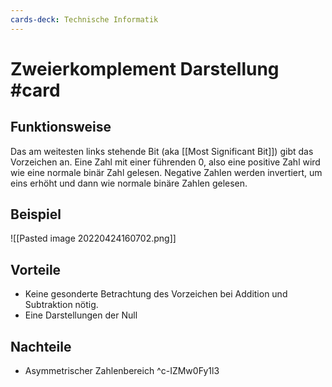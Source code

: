 ```yaml
---
cards-deck: Technische Informatik
---
```


# Zweierkomplement Darstellung #card 
## Funktionsweise
Das am weitesten links stehende Bit (aka [[Most Significant Bit]]) gibt das Vorzeichen an. Eine Zahl mit einer führenden $0$, also eine positive Zahl wird wie eine normale binär Zahl gelesen. Negative Zahlen werden invertiert, um eins erhöht und dann wie normale binäre Zahlen gelesen.
## Beispiel
![[Pasted image 20220424160702.png]]
## Vorteile
- Keine gesonderte Betrachtung des Vorzeichen bei Addition und Subtraktion nötig.
- Eine Darstellungen der Null
## Nachteile
- Asymmetrischer Zahlenbereich
^c-IZMw0Fy1l3
